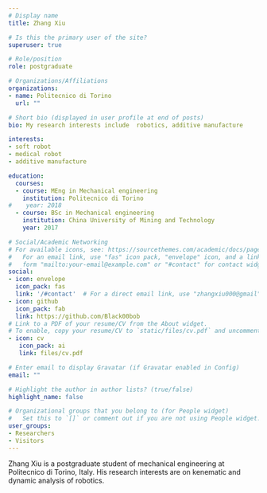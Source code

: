 ```yaml
---
# Display name
title: Zhang Xiu

# Is this the primary user of the site?
superuser: true

# Role/position
role: postgraduate

# Organizations/Affiliations
organizations:
- name: Politecnico di Torino
  url: ""

# Short bio (displayed in user profile at end of posts)
bio: My research interests include  robotics, additive manufacture

interests:
- soft robot
- medical robot
- additive manufacture

education:
  courses:
  - course: MEng in Mechanical engineering
    institution: Politecnico di Torino
#    year: 2018
  - course: BSc in Mechanical engineering
    institution: China University of Mining and Technology 
    year: 2017

# Social/Academic Networking
# For available icons, see: https://sourcethemes.com/academic/docs/page-builder/#icons
#   For an email link, use "fas" icon pack, "envelope" icon, and a link in the
#   form "mailto:your-email@example.com" or "#contact" for contact widget.
social:
- icon: envelope
  icon_pack: fas
  link: '/#contact'  # For a direct email link, use "zhangxiu000@gmail".
- icon: github
  icon_pack: fab
  link: https://github.com/Black00bob
# Link to a PDF of your resume/CV from the About widget.
# To enable, copy your resume/CV to `static/files/cv.pdf` and uncomment the lines below.
- icon: cv
   icon_pack: ai
   link: files/cv.pdf

# Enter email to display Gravatar (if Gravatar enabled in Config)
email: ""

# Highlight the author in author lists? (true/false)
highlight_name: false

# Organizational groups that you belong to (for People widget)
#   Set this to `[]` or comment out if you are not using People widget.
user_groups:
- Researchers
- Visitors
---
```


Zhang Xiu is a postgraduate student of mechanical engineering at Politecnico di Torino, Italy. His research interests are on kenematic 
and dynamic analysis of robotics. 